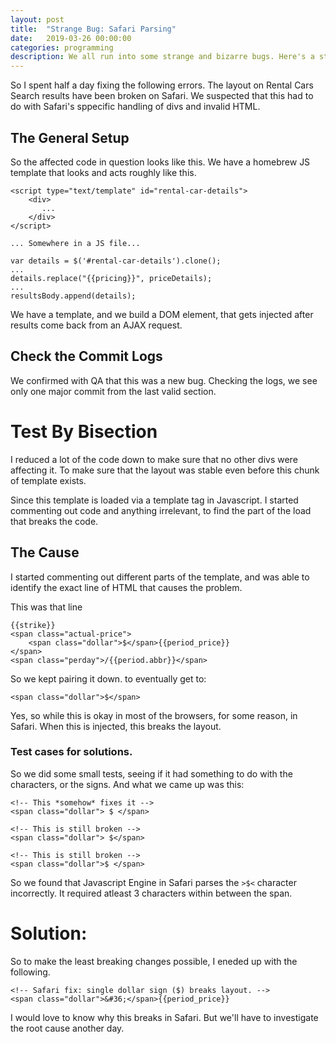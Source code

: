 ```yaml
---
layout: post
title:  "Strange Bug: Safari Parsing"
date:   2019-03-26 00:00:00
categories: programming
description: We all run into some strange and bizarre bugs. Here's a story of the ones I remember from this year. While I don't have a root cause of the bug, I have some solutions.
---
```


So I spent half a day fixing the following errors. The layout on Rental Cars Search results have been broken on Safari. We suspected that this had to do with Safari's sppecific handling of divs and invalid HTML. 

## The General Setup

So the affected code in question looks like this. We have a homebrew JS template that looks and acts roughly like this.

    <script type="text/template" id="rental-car-details">
        <div>
           ...
        </div>
    </script>
    
    ... Somewhere in a JS file...
    
    var details = $('#rental-car-details').clone();
    ...
    details.replace("{{pricing}}", priceDetails);
    ...
    resultsBody.append(details);

We have a template, and we build a DOM element, that gets injected after results come back from an AJAX request.

## Check the Commit Logs

We confirmed with QA that this was a new bug. Checking the logs, we see only one major commit from the last valid section.


# Test By Bisection

I reduced a lot of the code down to make sure that no other divs were affecting it. To make sure that the layout was stable even before this chunk of template exists.

Since this template is loaded via a template tag in Javascript. I started commenting out code and anything irrelevant, to find the part of the load that breaks the code.

## The Cause

I started commenting out different parts of the template, and was able to identify the exact line of HTML that causes the problem.

This was that line

    {{strike}}
    <span class="actual-price">
        <span class="dollar">$</span>{{period_price}}
    </span>
    <span class="perday">/{{period.abbr}}</span>

So we kept pairing it down. to eventually get to:

    <span class="dollar">$</span>

Yes, so while this is okay in most of the browsers, for some reason, in Safari. When this is injected, this breaks the layout.

### Test cases for solutions.

So we did some small tests, seeing if it had something to do with the characters, or the signs. And what we came up was this:

    <!-- This *somehow* fixes it -->
    <span class="dollar"> $ </span>

    <!-- This is still broken -->
    <span class="dollar"> $</span>

    <!-- This is still broken -->
    <span class="dollar">$ </span>

So we found that Javascript Engine in Safari parses the `>$<` character incorrectly. It required atleast 3 characters within between the span.


# Solution:

So to make the least breaking changes possible, I eneded up with the following.

    <!-- Safari fix: single dollar sign ($) breaks layout. -->
    <span class="dollar">&#36;</span>{{period_price}}

I would love to know why this breaks in Safari. But we'll have to investigate the root cause another day.

